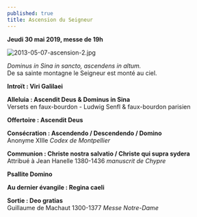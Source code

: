 ```yaml
---
published: true
title: Ascension du Seigneur
---
```

**Jeudi 30 mai 2019, messe de 19h**  

![2013-05-07-ascension-2.jpg]({{site.baseurl}}/images/2013-05-07-ascension-2.jpg)

*Dominus in Sina in sancto, ascendens in altum.*  
De sa sainte montagne le Seigneur est monté au ciel.

**Introït : Viri Galilaei**

**Alleluia : Ascendit Deus & Dominus in Sina**  
Versets en faux-bourdon - Ludwig Senfl & faux-bourdon parisien

**Offertoire : Ascendit Deus**

**Consécration : Ascendendo / Descendendo / Domino**  
Anonyme XIIIe *Codex de Montpellier*

**Communion : Christe nostra salvatio / Christe qui supra sydera**  
Attribué à Jean Hanelle 1380-1436 *manuscrit de Chypre*

**Psallite Domino**  

**Au dernier évangile : Regina caeli**

**Sortie : Deo gratias**  
Guillaume de Machaut 1300-1377 *Messe Notre-Dame*
